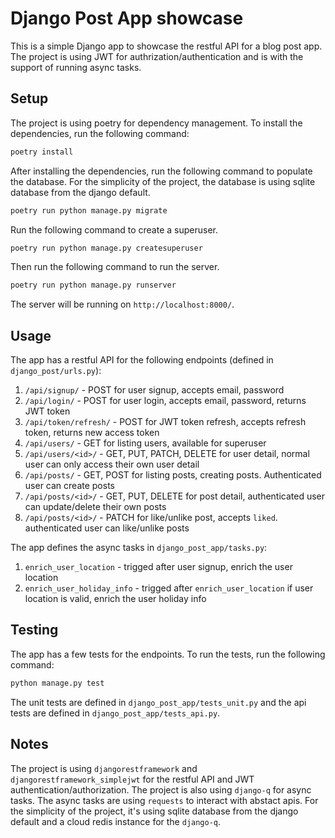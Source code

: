 # Django Post App showcase

This is a simple Django app to showcase the restful API for a blog post app. The project is using JWT for authrization/authentication and is with the support of running async tasks.

## Setup

The project is using poetry for dependency management. To install the dependencies, run the following command:

```bash
poetry install
```

After installing the dependencies, run the following command to populate the database. For the simplicity of the project, the database is using sqlite database from the django default.

```bash
poetry run python manage.py migrate
```

Run the following command to create a superuser.

```bash
poetry run python manage.py createsuperuser
```

Then run the following command to run the server.

```bash
poetry run python manage.py runserver
```

The server will be running on `http://localhost:8000/`.

## Usage

The app has a restful API for the following endpoints (defined in `django_post/urls.py`):

1. `/api/signup/` - POST for user signup, accepts email, password
2. `/api/login/` - POST for user login, accepts email, password, returns JWT token
3. `/api/token/refresh/` - POST for JWT token refresh, accepts refresh token, returns new access token
4. `/api/users/` - GET for listing users, available for superuser
5. `/api/users/<id>/` - GET, PUT, PATCH, DELETE for user detail, normal user can only access their own user detail
6. `/api/posts/` - GET, POST for listing posts, creating posts. Authenticated user can create posts
7. `/api/posts/<id>/` - GET, PUT, DELETE for post detail, authenticated user can update/delete their own posts
8. `/api/posts/<id>/` - PATCH for like/unlike post, accepts `liked`. authenticated user can like/unlike posts

The app defines the async tasks in `django_post_app/tasks.py`:
1. `enrich_user_location` - trigged after user signup, enrich the user location
2. `enrich_user_holiday_info` - trigged after `enrich_user_location` if user location is valid, enrich the user holiday info


## Testing

The app has a few tests for the endpoints. To run the tests, run the following command:

```bash
python manage.py test
```

The unit tests are defined in `django_post_app/tests_unit.py` and the api tests are defined in `django_post_app/tests_api.py`.

## Notes

The project is using `djangorestframework` and `djangorestframework_simplejwt` for the restful API and JWT authentication/authorization.
The project is also using `django-q` for async tasks.
The async tasks are using `requests` to interact with abstact apis.
For the simplicity of the project, it's using sqlite database from the django default and a cloud redis instance for the `django-q`.
